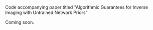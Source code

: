 Code accompanying paper titled "Algorithmic Guarantees for Inverse Imaging with Untrained Network Priors"

Coming soon.
